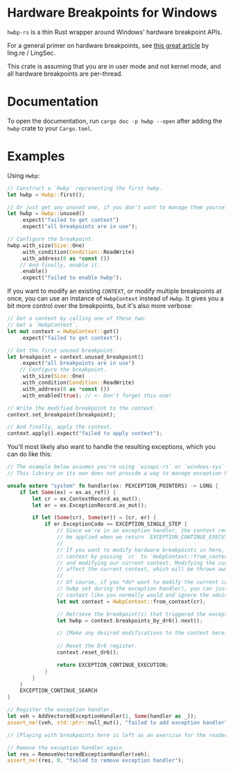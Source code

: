Hardware Breakpoints for Windows
================================

`hwbp-rs` is a thin Rust wrapper around Windows' hardware breakpoint APIs.

For a general primer on hardware breakpoints, see [this great article](https://ling.re/hardware-breakpoints/) by ling.re / LingSec.

This crate is assuming that you are in user mode and not kernel mode, and all hardware breakpoints are per-thread.

Documentation
=============

To open the documentation, run `cargo doc -p hwbp --open` after adding the `hwbp` crate to your `Cargo.toml`.

Examples
========
Using `Hwbp`:
```rs
// Construct a `Hwbp` representing the first hwbp.
let hwbp = Hwbp::first();

// Or just get any unused one, if you don't want to manage them yourself.
let hwbp = Hwbp::unused()
    .expect("failed to get context")
    .expect("all breakpoints are in use");

// Configure the breakpoint.
hwbp.with_size(Size::One)
    .with_condition(Condition::ReadWrite)
    .with_address(0 as *const ())
    // And finally, enable it.
    .enable()
    .expect("failed to enable hwbp");
```

If you want to modify an existing `CONTEXT`, or modify multiple breakpoints at once, you can use an
instance of `HwbpContext` instead of `Hwbp`. It gives you a bit more control over the
breakpoints, but it's also more verbose:
```rs
// Get a context by calling one of these two:
// Get a `HwbpContext`.
let mut context = HwbpContext::get()
    .expect("failed to get context");

// Get the first unused breakpoint.
let breakpoint = context.unused_breakpoint()
    .expect("all breakpoints are in use")
    // Configure the breakpoint.
    .with_size(Size::One)
    .with_condition(Condition::ReadWrite)
    .with_address(0 as *const ())
    .with_enabled(true); // <- Don't forget this one!

// Write the modified breakpoint to the context.
context.set_breakpoint(breakpoint);

// And finally, apply the context.
context.apply().expect("failed to apply context");
```

You'll most likely also want to handle the resulting exceptions, which you can do like this:
```rs
// The example below assumes you're using `winapi-rs` or `windows-sys` or similar.
// This library on its own does not provide a way to manage exception handlers.

unsafe extern "system" fn handler(ex: PEXCEPTION_POINTERS) -> LONG {
    if let Some(ex) = ex.as_ref() {
        let cr = ex.ContextRecord.as_mut();
        let er = ex.ExceptionRecord.as_mut();

        if let (Some(cr), Some(er)) = (cr, er) {
            if er.ExceptionCode == EXCEPTION_SINGLE_STEP {
                // Since we're in an exception handler, the context record in `cr` is going to
                // be applied when we return `EXCEPTION_CONTINUE_EXECUTION`.
                //
                // If you want to modify hardware breakpoints in here, make sure to create the
                // context by passing `cr` to `HwbpContext::from_context` instead of capturing
                // and modifying our current context. Modifying the current context will only
                // affect the current context, which will be thrown away when `cr` is applied.
                //
                // Of course, if you *do* want to modify the current context (e.g. to have a
                // hwbp set during the exception handler), you can just retrieve the current
                // context like you normally would and ignore the advice above.
                let mut context = HwbpContext::from_context(cr);

                // Retrieve the breakpoint(s) that triggered the exception.
                let hwbp = context.breakpoints_by_dr6().next();

                // [Make any desired modifications to the context here.]
                
                // Reset the Dr6 register.
                context.reset_dr6();

                return EXCEPTION_CONTINUE_EXECUTION;
            }
        }
    }
    EXCEPTION_CONTINUE_SEARCH
}

// Register the exception handler.
let veh = AddVectoredExceptionHandler(1, Some(handler as _));
assert_ne!(veh, std::ptr::null_mut(), "failed to add exception handler");

// [Playing with breakpoints here is left as an exercise for the reader.]

// Remove the exception handler again.
let res = RemoveVectoredExceptionHandler(veh);
assert_ne!(res, 0, "failed to remove exception handler");
```
